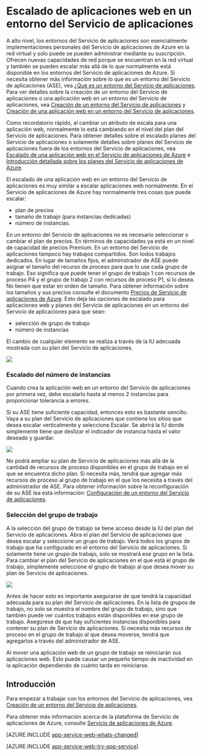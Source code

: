 <properties 
	pageTitle="Escalado de una aplicación web en un entorno del Servicio de aplicaciones" 
	description="Escalado de una aplicación web en un entorno del Servicio de aplicaciones" 
	services="app-service\web" 
	documentationCenter="" 
	authors="ccompy" 
	manager="stefsch" 
	editor=""/>

<tags 
	ms.service="app-service-web" 
	ms.workload="web" 
	ms.tgt_pltfrm="na" 
	ms.devlang="na" 
	ms.topic="article" 
	ms.date="04/27/2015" 
	ms.author="ccompy"/>

# Escalado de aplicaciones web en un entorno del Servicio de aplicaciones #

A alto nivel, los entornos del Servicio de aplicaciones son esencialmente implementaciones personales del Servicio de aplicaciones de Azure en la red virtual y solo puede se pueden administrar mediante su suscripción. Ofrecen nuevas capacidades de red porque se encuentran en la red virtual y también se pueden escalar más allá de lo que normalmente está disponible en los entornos del Servicio de aplicaciones de Azure. Si necesita obtener más información sobre lo que es un entorno del Servicio de aplicaciones (ASE), vea [¿Qué es un entorno del Servicio de aplicaciones][WhatisASE]. Para ver detalles sobre la creación de un entorno del Servicio de aplicaciones o una aplicación web en un entorno del Servicio de aplicaciones, vea [Creación de un entorno del Servicio de aplicaciones][HowtoCreateASE] y [Creación de una aplicación web en un entorno del Servicio de aplicaciones][CreateWebappinASE].

Como recordatorio rápido, al cambiar un atributo de escala para una aplicación web, normalmente lo está cambiando en el nivel del plan del Servicio de aplicaciones. Para obtener detalles sobre el escalado planes del Servicio de aplicaciones o solamente detalles sobre planes del Servicio de aplicaciones fuera de los entornos del Servicio de aplicaciones, vea [Escalado de una aplicación web en el Servicio de aplicaciones de Azure][ScaleWebapp] e [Introducción detallada sobre los planes del Servicio de aplicaciones de Azure][Appserviceplans].

El escalado de una aplicación web en un entorno del Servicio de aplicaciones es muy similar a escalar aplicaciones web normalmente. En el Servicio de aplicaciones de Azure hay normalmente tres cosas que puede escalar:

- plan de precios
- tamaño de trabajo (para instancias dedicadas)
- número de instancias.

En un entorno del Servicio de aplicaciones no es necesario seleccionar o cambiar el plan de precios. En términos de capacidades ya está en un nivel de capacidad de precios Premium. En un entorno del Servicio de aplicaciones tampoco hay trabajos compartidos. Son todos trabajos dedicados. En lugar de tamaños fijos, el administrador de ASE puede asignar el tamaño del recurso de proceso para que lo use cada grupo de trabajo. Eso significa que puede tener el grupo de trabajo 1 con recursos de proceso P4 y el grupo de trabajo 2 con recursos de proceso P1, si lo desea. No tienen que estar en orden de tamaño. Para obtener información sobre los tamaños y sus precios consulte el documento [Precios de Servicio de aplicaciones de Azure][AppServicePricing]. Esto deja las opciones de escalado para aplicaciones web y planes del Servicio de aplicaciones en un entorno del Servicio de aplicaciones para que sean:

- selección de grupo de trabajo
- número de instancias

El cambio de cualquier elemento se realiza a través de la IU adecuada mostrada con su plan del Servicio de aplicaciones.

![][1]

### Escalado del número de instancias ###

Cuando crea la aplicación web en un entorno del Servicio de aplicaciones por primera vez, debe escalarlo hasta al menos 2 instancias para proporcionar tolerancia a errores.

Si su ASE tiene suficiente capacidad, entonces esto es bastante sencillo. Vaya a su plan del Servicio de aplicaciones que contiene los sitios que desea escalar verticalmente y seleccione Escalar. Se abrirá la IU donde simplemente tiene que deslizar el indicador de instancia hasta el valor deseado y guardar.

![][2]

No podrá ampliar su plan de Servicio de aplicaciones más allá de la cantidad de recursos de proceso disponibles en el grupo de trabajo en el que se encuentra dicho plan. Si necesita más, tendrá que agregar más recursos de proceso al grupo de trabajo en el que los necesita a través del administrador de ASE. Para obtener información sobre la reconfiguración de su ASE lea esta información: [Configuración de un entorno del Servicio de aplicaciones][HowtoConfigureASE].
 

### Selección del grupo de trabajo ###

A la selección del grupo de trabajo se tiene acceso desde la IU del plan del Servicio de aplicaciones. Abra el plan del Servicio de aplicaciones que desea escalar y seleccione un grupo de trabajo. Verá todos los grupos de trabajo que ha configurado en el entorno del Servicio de aplicaciones. Si solamente tiene un grupo de trabajo, solo se mostrará ese grupo en la lista. Para cambiar el plan del Servicio de aplicaciones en el que está el grupo de trabajo, simplemente seleccione el grupo de trabajo al que desea mover su plan de Servicio de aplicaciones.

![][3]

Antes de hacer esto es importante asegurarse de que tendrá la capacidad adecuada para su plan del Servicio de aplicaciones. En la lista de grupos de trabajo, no solo se muestra el nombre del grupo de trabajo, sino que también puede ver cuántos trabajos están disponibles en ese grupo de trabajo. Asegúrese de que hay suficientes instancias disponibles para contener su plan de Servicio de aplicaciones. Si necesita más recursos de proceso en el grupo de trabajo al que desea moverse, tendrá que agregarlos a través del administrador de ASE.

Al mover una aplicación web de un grupo de trabajo se reiniciarán sus aplicaciones web. Esto puede causar un pequeño tiempo de inactividad en la aplicación dependiendo de cuánto tarda en reiniciarse.

## Introducción

Para empezar a trabajar con los entornos del Servicio de aplicaciones, vea [Creación de un entorno del Servicio de aplicaciones][HowtoCreateASE].

Para obtener más información acerca de la plataforma de Servicio de aplicaciones de Azure, consulte [Servicio de aplicaciones de Azure][AzureAppService].

[AZURE.INCLUDE [app-service-web-whats-changed](../../includes/app-service-web-whats-changed.md)]

[AZURE.INCLUDE [app-service-web-try-app-service](../../includes/app-service-web-try-app-service.md)]

<!--Image references-->
[1]: ./media/app-service-web-scale-a-web-app-in-an-app-service-environment/scaleasp.png
[2]: ./media/app-service-web-scale-a-web-app-in-an-app-service-environment/scaleinstances.png
[3]: ./media/app-service-web-scale-a-web-app-in-an-app-service-environment/scalepool.png

<!--Links-->
[WhatisASE]: http://azure.microsoft.com/documentation/articles/app-service-app-service-environment-intro/
[ScaleWebapp]: http://azure.microsoft.com/documentation/articles/web-sites-scale/
[HowtoCreateASE]: http://azure.microsoft.com/documentation/articles/app-service-web-how-to-create-an-app-service-environment/
[HowtoConfigureASE]: http://azure.microsoft.com/documentation/articles/app-service-web-configure-an-app-service-environment/
[CreateWebappinASE]: http://azure.microsoft.com/documentation/articles/app-service-web-how-to-create-a-web-app-in-an-ase/
[Appserviceplans]: http://azure.microsoft.com/documentation/articles/azure-web-sites-web-hosting-plans-in-depth-overview/
[AppServicePricing]: http://azure.microsoft.com/pricing/details/app-service/
[AzureAppService]: http://azure.microsoft.com/documentation/articles/app-service-value-prop-what-is/
 

<!---HONumber=62-->